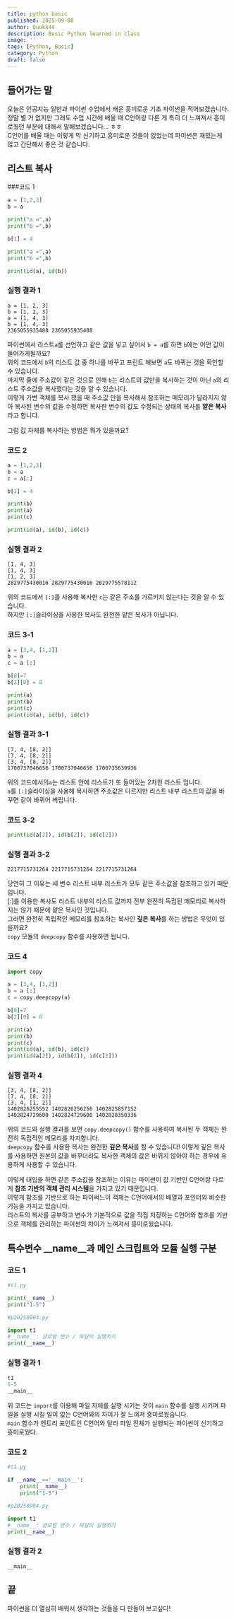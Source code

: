 ```yaml
---
title: python basic
published: 2025-09-08
author: Quokk44
description: Basic Python learned in class
image: ''
tags: [Python, Basic]
category: Python
draft: false
---
```



## 들어가는 말

오늘은 인공지능 일반과 파이썬 수업에서 배운 흥미로운 기초 파이썬을 적어보겠습니다. <br>
정말 별 거 없지만 그래도 수업 시간에 배울 때 C언어랑 다른 게 특히 더 느껴져서 흥미로웠던 부분에 대해서 말해보겠습니다... ㅎㅎ <br>
C언어를 배울 때는 이렇게 막 신기하고 흥미로운 것들이 없었는데 파이썬은 재밌는게 많고 간단해서 좋은 것 같습니다.

## 리스트 복사

###코드 1

```py
a = [1,2,3]
b = a

print("a =",a)
print("b =",b)

b[1] = 4

print("a =",a)
print("b =",b)

print(id(a), id(b))
```

### 실행 결과 1

```
a = [1, 2, 3]
b = [1, 2, 3]
a = [1, 4, 3]
b = [1, 4, 3]
2365055935488 2365055935488
```

파이썬에서 리스트`a`를 선언하고 같은 값을 넣고 싶어서 `b = a`를 하면 `b`에는 어떤 값이 들어가게될까요? <br>
위의 코드에서 `b`의 리스트 값 중 하나를 바꾸고 프린트 해보면 `a`도 바뀌는 것을 확인할 수 있습니다.<br>
마지막 줄에 주소값이 같은 것으로 인해 `b`는 리스트의 값만을 복사하는 것이 아닌 `a`의 리스트 주소값을 복사했다는 것을 알 수 있습니다.<br>
이렇게 가변 객체를 복사 했을 때 주소값 만을 복사해서 참조하는 메모리가 달라지지 않아 복사된 변수의 값을 수정하면 복사한 변수의 값도 수정되는 상태의 복사를 **얕은 복사**라고 합니다.

그럼 값 자체를 복사하는 방법은 뭐가 있을까요?

### 코드 2

```py
a = [1,2,3]
b = a
c = a[:]

b[1] = 4

print(b)
print(a)
print(c)

print(id(a), id(b), id(c))
```

### 실행 결과 2

```
[1, 4, 3]
[1, 4, 3]
[1, 2, 3]
2829775430016 2829775430016 2829775578112
```

위의 코드에서 `[:]`를 사용해 복사한 `c`는 같은 주소를 가르키지 않는다는 것을 알 수 있습니다.<br>
하지만 `[:]`슬라이싱을 사용한 복사도 완전한 얕은 복사가 아닙니다.

### 코드 3-1

```py
a = [3,4, [1,2]]
b = a
c = a [:]

b[0]=7
b[2][0] = 8

print(a)
print(b)
print(c)
print(id(a), id(b), id(c))
```

### 실행 결과 3-1

```
[7, 4, [8, 2]]
[7, 4, [8, 2]]
[3, 4, [8, 2]]
1700737046656 1700737046656 1700735639936
```

위의 코드에서의`a`는 리스트 안에 리스트가 또 들어있는 2차원 리스트 입니다.<br>
`a`를 `[:]`슬라이싱을 사용해 복사하면 주소값은 다르지만 리스트 내부 리스트의 값을 바꾸면 같이 바뀌어 버립니다.

### 코드 3-2

```py
print(id(a[2]), id(b[2]), id(c[2]))
```

### 실행 결과 3-2

```
2217715731264 2217715731264 2217715731264
```

당연히 그 이유는 세 변수 리스트 내부 리스트가 모두 같은 주소값을 참조하고 있기 때문입니다.<br>
[:]를 이용한 복사도 리스트 내부의 리스트 값까지 전부 완전히 독립된 메모리로 복사하지는 않기 때문에 얕은 복사인 것입니다.<br>
그러면 완전히 독립적인 메모리를 참조하는 복사인 **깊은 복사**를 하는 방법은 무엇이 있을까요?<br>
`copy` 모듈의 `deepcopy` 함수를 사용하면 됩니다.

### 코드 4

```py
import copy

a = [3,4, [1,2]]
b = a [:]
c = copy.deepcopy(a)

b[0]=7
b[2][0] = 8

print(a)
print(b)
print(c)
print(id(a), id(b), id(c))
print(id(a[2]), id(b[2]), id(c[2]))
```

### 실행 결과 4

```
[3, 4, [8, 2]]
[7, 4, [8, 2]]
[3, 4, [1, 2]]
1402826255552 1402826256256 1402825857152
1402824729600 1402824729600 1402828350336
```

위의 코드와 실행 결과를 보면 `copy.deepcopy()` 함수를 사용하여 복사된 두 객체는 완전히 독립적인 메모리를 차지합니다.<br>
`deepcopy` 함수를 사용한 복사는 완전한 **깊은 복사**를 할 수 있습니다! 이렇게 깊은 복사를 사용하면 원본의 값을 바꾸더라도 복사한 객체의 값은 바뀌지 않아야 하는 경우에 유용하게 사용할 수 있습니다.

이렇게 대입을 하면 같은 주소값을 참조하는 이유는 파이썬이 값 기반인 C언어랑 다르게 **참조 기반의 객체 관리 시스템**을 가지고 있기 때문입니다.<br>
이렇게 참조를 기반으로 하는 파이써느이 객체는 C언어에서의 배열과 포인터와 비슷한 기능을 가지고 있습니다.<br>
리스트의 복사를 공부하고 변수가 기본적으로 값을 직접 저장하는 C언어와 참조를 기반으로 객체를 관리하는 파이썬의 차이가 느껴져서 흥미로웠습니다.
    
## 특수변수 __name__과 메인 스크립트와 모듈 실행 구분

### 코드 1

```py
#t1.py

print(__name__)
print("1-5")
```

```py
#p20250904.py

import t1
#__name__: 글로벌 변수 / 파일의 실행위치
print(__name__)
```

### 실행 결과 1

```py
t1
1-5
__main__
```

위 코드는 `import`를 이용해 파일 자체를 실행 시키는 것이 `main` 함수를 실행 시키며 파일을 실행 시킬 일이 없는 C언어와의 차이가 잘 느껴져 흥미로웠습니다.<br>
`main` 함수가 엔트리 포인트인 C언어와 달리 파일 전체가 실행되는 파이썬이 신기하고 흥미로웠다.

### 코드 2

```py
#t1.py

if __name__=='__main__':
    print(__name__)
    print("1-5")

```

```py
#p20250904.py

import t1
#__name__: 글로벌 변수 / 파일의 실행위치
print(__name__)
```

### 실행 결과 2

```
__main__
```

## 끝

파이썬을 더 열심히 배워서 생각하는 것들을 다 만들어 보고싶다!


